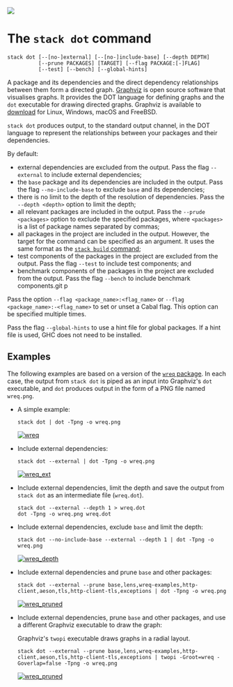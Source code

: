 <div class="hidden-warning"><a href="https://docs.haskellstack.org/"><img src="https://cdn.jsdelivr.net/gh/commercialhaskell/stack/doc/img/hidden-warning.svg"></a></div>

# The `stack dot` command

~~~text
stack dot [--[no-]external] [--[no-]include-base] [--depth DEPTH]
          [--prune PACKAGES] [TARGET] [--flag PACKAGE:[-]FLAG]
          [--test] [--bench] [--global-hints]
~~~

A package and its dependencies and the direct dependency relationships between
them form a directed graph. [Graphviz](https://www.graphviz.org/) is open source
software that visualises graphs. It provides the DOT language for defining
graphs and the `dot` executable for drawing directed graphs. Graphviz is
available to [download](https://www.graphviz.org/download/) for Linux, Windows,
macOS and FreeBSD.

`stack dot` produces output, to the standard output channel, in the DOT language
to represent the relationships between your packages and their dependencies.

By default:

* external dependencies are excluded from the output. Pass the flag
  `--external` to include external dependencies;
* the `base` package and its dependencies are included in the output. Pass the
  flag `--no-include-base` to exclude `base` and its dependencies;
* there is no limit to the depth of the resolution of dependencies. Pass the
  `--depth <depth>` option to limit the depth;
* all relevant packages are included in the output. Pass the
  `--prude <packages>` option to exclude the specified packages, where
  `<packages>` is a list of package names separated by commas;
* all packages in the project are included in the output. However, the target
  for the command can be specified as an argument. It uses the same format
  as the [`stack build` command](build_command.md);
* test components of the packages in the project are excluded from the output.
  Pass the flag `--test` to include test components; and
* benchmark components of the packages in the project are excluded from the
  output. Pass the flag `--bench` to include benchmark components.git p

Pass the option `--flag <package_name>:<flag_name>` or
`--flag <package_name>:-<flag_name>` to set or unset a Cabal flag. This
option can be specified multiple times.

Pass the flag `--global-hints` to use a hint file for global packages. If a hint
file is used, GHC does not need to be installed.

## Examples

The following examples are based on a version of the
[`wreq` package](https://hackage.haskell.org/package/wreq). In each case, the
output from `stack dot` is piped as an input into Graphviz's `dot` executable,
and `dot` produces output in the form of a PNG file named `wreq.png`.

* A simple example:

    ~~~text
    stack dot | dot -Tpng -o wreq.png
    ~~~

  [![wreq](https://cloud.githubusercontent.com/assets/591567/8478591/ae10a418-20d2-11e5-8945-55246dcfac62.png)](https://cloud.githubusercontent.com/assets/591567/8478591/ae10a418-20d2-11e5-8945-55246dcfac62.png)

* Include external dependencies:

    ~~~text
    stack dot --external | dot -Tpng -o wreq.png
    ~~~

  [![wreq_ext](https://cloud.githubusercontent.com/assets/591567/8478621/d247247e-20d2-11e5-993d-79096e382abd.png)](https://cloud.githubusercontent.com/assets/591567/8478621/d247247e-20d2-11e5-993d-79096e382abd.png)

* Include external dependencies, limit the depth and save the output from
  `stack dot` as an intermediate file (`wreq.dot`).

    ~~~text
    stack dot --external --depth 1 > wreq.dot
    dot -Tpng -o wreq.png wreq.dot
    ~~~

* Include external dependencies, exclude `base` and limit the depth:

    ~~~text
    stack dot --no-include-base --external --depth 1 | dot -Tpng -o wreq.png
    ~~~

  [![wreq_depth](https://cloud.githubusercontent.com/assets/591567/8484310/45b399a0-20f7-11e5-8068-031c2b352961.png)](https://cloud.githubusercontent.com/assets/591567/8484310/45b399a0-20f7-11e5-8068-031c2b352961.png)

* Include external dependencies and prune `base` and other packages:

    ~~~text
    stack dot --external --prune base,lens,wreq-examples,http-client,aeson,tls,http-client-tls,exceptions | dot -Tpng -o wreq.png
    ~~~

  [![wreq_pruned](https://cloud.githubusercontent.com/assets/591567/8478768/adbad280-20d3-11e5-9992-914dc24fe569.png)](https://cloud.githubusercontent.com/assets/591567/8478768/adbad280-20d3-11e5-9992-914dc24fe569.png)

* Include external dependencies, prune `base` and other packages, and use a
  different Graphviz executable to draw the graph:

  Graphviz's `twopi` executable draws graphs in a radial layout.

    ~~~text
    stack dot --external --prune base,lens,wreq-examples,http-client,aeson,tls,http-client-tls,exceptions | twopi -Groot=wreq -Goverlap=false -Tpng -o wreq.png
    ~~~

  [![wreq_pruned](https://cloud.githubusercontent.com/assets/591567/8495538/9fae1184-216e-11e5-9931-99e6147f8aed.png)](https://cloud.githubusercontent.com/assets/591567/8495538/9fae1184-216e-11e5-9931-99e6147f8aed.png)

